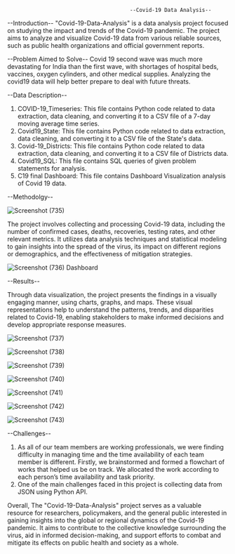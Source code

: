                                           --Covid-19 Data Analysis--
                                              
--Introduction--
"Covid-19-Data-Analysis" is a data analysis project focused on studying the impact and trends of the Covid-19 pandemic. The project aims to analyze and visualize Covid-19 data from various reliable sources, such as public health organizations and official government reports.

--Problem Aimed to Solve--
Covid 19 second wave was much more devastating for India than the first wave, with shortages of hospital beds, vaccines, oxygen cylinders, and other medical supplies. Analyzing the covid19 data will help better prepare to deal with future threats.

--Data Description--

1. COVID-19_Timeseries: This file contains Python code related to data extraction, data cleaning, and converting it to a CSV file of a 7-day moving average time series.
2. Covid19_State: This file contains Python code related to data extraction, data cleaning, and converting it to a CSV file of the State's data.
3. Covid-19_Districts:  This file contains Python code related to data extraction, data cleaning, and converting it to a CSV file of Districts data.
4. Covid19_SQL: This file contains SQL queries of given problem statements for analysis.
5. C19 final Dashboard: This file contains Dashboard Visualization analysis of Covid 19 data.

--Methodolgy--


![Screenshot (735)](https://github.com/patel-ankit1999/Covid-19-Data-Analysis-/assets/125917403/84ab6127-1965-4ba1-91f9-60a2fb32340d)

The project involves collecting and processing Covid-19 data, including the number of confirmed cases, deaths, recoveries, testing rates, and other relevant metrics. It utilizes data analysis techniques and statistical modeling to gain insights into the spread of the virus, its impact on different regions or demographics, and the effectiveness of mitigation strategies.

![Screenshot (736)](https://github.com/patel-ankit1999/Covid-19-Data-Analysis-/assets/125917403/50235b84-fcf9-4ecf-b3b2-32a3fb2f42f1)
                                                                   Dashboard

--Results--

Through data visualization, the project presents the findings in a visually engaging manner, using charts, graphs, and maps. These visual representations help to understand the patterns, trends, and disparities related to Covid-19, enabling stakeholders to make informed decisions and develop appropriate response measures.

  

![Screenshot (737)](https://github.com/patel-ankit1999/Covid-19-Data-Analysis-/assets/125917403/c872014f-2211-4d14-ac91-e5e5ef9e74f4)


![Screenshot (738)](https://github.com/patel-ankit1999/Covid-19-Data-Analysis-/assets/125917403/f53cf829-dfa4-45d7-b803-165b96668b25)


![Screenshot (739)](https://github.com/patel-ankit1999/Covid-19-Data-Analysis-/assets/125917403/cbb3621d-5525-4599-8055-7087ab7bd3de)


![Screenshot (740)](https://github.com/patel-ankit1999/Covid-19-Data-Analysis-/assets/125917403/1902a97f-1858-4c17-a652-4ed53064fe79)


![Screenshot (741)](https://github.com/patel-ankit1999/Covid-19-Data-Analysis-/assets/125917403/21b60e13-2205-4d3e-a6d6-c35aa429cea3)


![Screenshot (742)](https://github.com/patel-ankit1999/Covid-19-Data-Analysis-/assets/125917403/d8d6976d-8fa5-4c84-a4dd-a6666af70ffc)


![Screenshot (743)](https://github.com/patel-ankit1999/Covid-19-Data-Analysis-/assets/125917403/2c272866-833f-42e0-8993-e0d703f4301e)

--Challenges--

1. As all of our team members are working professionals, we were finding difficulty in managing time 
and the time availability of each team member is different.
Firstly, we brainstormed and formed a flowchart of works that helped us be on track.
We allocated the work according to each person’s time availability and task priority.
2. One of the main challenges faced in this project is collecting data from JSON using Python API.


Overall, The "Covid-19-Data-Analysis" project serves as a valuable resource for researchers, policymakers, and the general public interested in gaining insights into the global or regional dynamics of the Covid-19 pandemic. It aims to contribute to the collective knowledge surrounding the virus, aid in informed decision-making, and support efforts to combat and mitigate its effects on public health and society as a whole.
